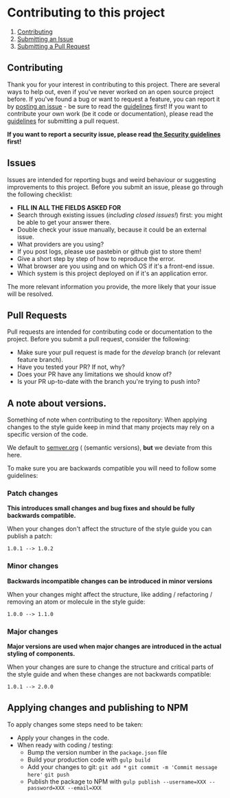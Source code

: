 # Contributing to this project

1. [Contributing](#contributing)
2. [Submitting an Issue](#issues)
3. [Submitting a Pull Request](#pull-requests)

## Contributing
Thank you for your interest in contributing to this project. There are several ways to help out, even if you've never 
worked on an open source project before. If you've found a bug or want to request a feature, you can report it by 
[posting an issue](https://github.com/StadGent/fractal_styleguide_gent-base/issues/new) - be sure to read the [guidelines](#issues) 
first! If you want to contribute your own work (be it code or documentation), please read the 
[guidelines](#pull-requests) for submitting a pull request.

**If you want to report a security issue, please read [the Security guidelines](SECURITY.md) first!**

## Issues
Issues are intended for reporting bugs and weird behaviour or suggesting improvements to this project.
Before you submit an issue, please go through the following checklist:
 * **FILL IN ALL THE FIELDS ASKED FOR**
 * Search through existing issues (*including closed issues!*) first: you might be able to get your answer there.
 * Double check your issue manually, because it could be an external issue.
 * What providers are you using?
 * If you post logs, please use pastebin or github gist to store them!
 * Give a short step by step of how to reproduce the error.
 * What browser are you using and on which OS if it's a front-end issue.
 * Which system is this project deployed on if it's an application error.

The more relevant information you provide, the more likely that your issue will be resolved.

## Pull Requests
Pull requests are intended for contributing code or documentation to the project. Before you submit a pull request, 
consider the following:
 * Make sure your pull request is made for the *develop* branch (or relevant feature branch).
 * Have you tested your PR? If not, why?
 * Does your PR have any limitations we should know of?
 * Is your PR up-to-date with the branch you're trying to push into?

## A note about versions.
Something of note when contributing to the repository:
When applying changes to the style guide keep in mind that many projects may rely on a specific version of the code.

We default to [semver.org](http://semver.org) ( (semantic versions), **but** we deviate from this here.

To make sure you are backwards compatible you will need to follow some guidelines:

### Patch changes
**This introduces small changes and bug fixes and should be fully backwards compatible.**

When your changes don't affect the structure of the style guide you can publish a patch:
```
1.0.1 --> 1.0.2
```

### Minor changes
**Backwards incompatible changes can be introduced in minor versions**

When your changes might affect the structure, like adding / refactoring / removing an atom or molecule in the style guide:
```
1.0.0 --> 1.1.0
```

### Major changes
**Major versions are used when major changes are introduced in the actual styling of components.**

When your changes are sure to change the structure and critical parts of the style guide and when these changes are not backwards compatible:
```
1.0.1 --> 2.0.0
```

## Applying changes and publishing to NPM
To apply changes some steps need to be taken:
* Apply your changes in the code.
* When ready with coding / testing:
  * Bump the version number in the `package.json` file
  * Build your production code with
    `gulp build`
  * Add your changes to git:
    `git add *`
    `git commit -m 'Commit message here'`
    `git push`
  * Publish the package to NPM with
    `gulp publish --username=XXX --password=XXX --email=XXX`
